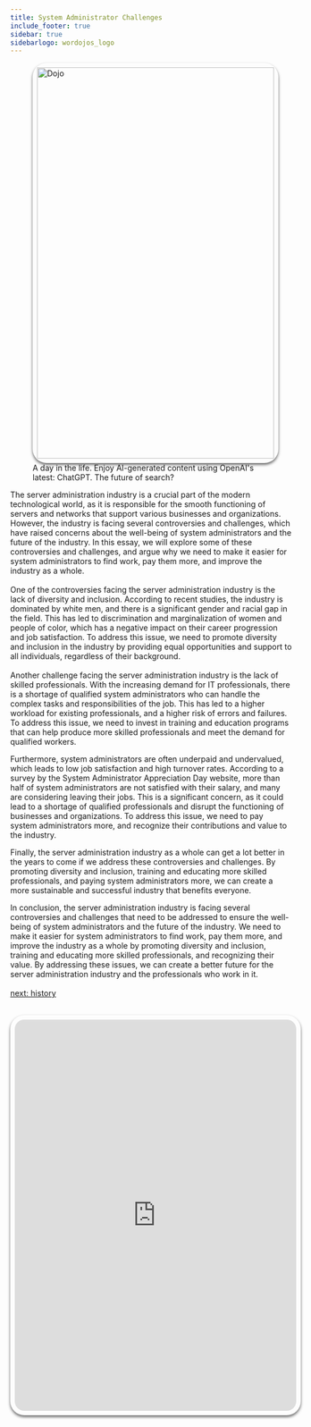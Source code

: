 ```yaml
---
title: System Administrator Challenges
include_footer: true
sidebar: true
sidebarlogo: wordojos_logo
---
```

<figure>
    <img src='/uploads/admins/admins (3).jpg' alt='Dojo' style="width: 100%;height: 700px;padding: 8px; box-shadow: 0 3px 5px rgba(0,0,0,.6);border-radius: 25px;overflow: hidden;border: none;" align="middle";/>
    <figcaption>A day in the life.  Enjoy AI-generated content using OpenAI's latest:  ChatGPT.  The future of search?</figcaption>
</figure>
The server administration industry is a crucial part of the modern technological world, as it is responsible for the smooth functioning of servers and networks that support various businesses and organizations. However, the industry is facing several controversies and challenges, which have raised concerns about the well-being of system administrators and the future of the industry. In this essay, we will explore some of these controversies and challenges, and argue why we need to make it easier for system administrators to find work, pay them more, and improve the industry as a whole.
<br>
<br>
One of the controversies facing the server administration industry is the lack of diversity and inclusion. According to recent studies, the industry is dominated by white men, and there is a significant gender and racial gap in the field. This has led to discrimination and marginalization of women and people of color, which has a negative impact on their career progression and job satisfaction. To address this issue, we need to promote diversity and inclusion in the industry by providing equal opportunities and support to all individuals, regardless of their background.
<br>
<br>
Another challenge facing the server administration industry is the lack of skilled professionals. With the increasing demand for IT professionals, there is a shortage of qualified system administrators who can handle the complex tasks and responsibilities of the job. This has led to a higher workload for existing professionals, and a higher risk of errors and failures. To address this issue, we need to invest in training and education programs that can help produce more skilled professionals and meet the demand for qualified workers.

Furthermore, system administrators are often underpaid and undervalued, which leads to low job satisfaction and high turnover rates. According to a survey by the System Administrator Appreciation Day website, more than half of system administrators are not satisfied with their salary, and many are considering leaving their jobs. This is a significant concern, as it could lead to a shortage of qualified professionals and disrupt the functioning of businesses and organizations. To address this issue, we need to pay system administrators more, and recognize their contributions and value to the industry.

Finally, the server administration industry as a whole can get a lot better in the years to come if we address these controversies and challenges. By promoting diversity and inclusion, training and educating more skilled professionals, and paying system administrators more, we can create a more sustainable and successful industry that benefits everyone.

In conclusion, the server administration industry is facing several controversies and challenges that need to be addressed to ensure the well-being of system administrators and the future of the industry. We need to make it easier for system administrators to find work, pay them more, and improve the industry as a whole by promoting diversity and inclusion, training and educating more skilled professionals, and recognizing their value. By addressing these issues, we can create a better future for the server administration industry and the professionals who work in it.
<br>
<br>
<a href="https://workdojos.com/admins/history">next: history</a>
<br>
<br>
<iframe src="https://admins.workdojos.com
" style="width: 100%;height: 700px;padding: 8px; box-shadow: 0 3px 5px rgba(0,0,0,.6);border-radius: 25px;overflow: hidden;border: none;" align="middle"></iframe>
<br>
